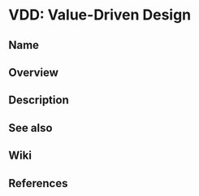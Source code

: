 # VDD: Value-Driven Design

## Name

## Overview

## Description

## See also

## Wiki

## References

